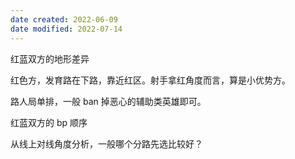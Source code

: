 ```yaml
---
date created: 2022-06-09
date modified: 2022-07-14
---
```


红蓝双方的地形差异

红色方，发育路在下路，靠近红区。射手拿红角度而言，算是小优势方。

路人局单排，一般 ban 掉恶心的辅助类英雄即可。

红蓝双方的 bp 顺序

从线上对线角度分析，一般哪个分路先选比较好？
